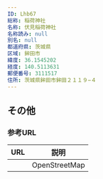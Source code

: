 ```yaml
---
ID: Lhb67
総称: 稲荷神社
名称: 伏見稲荷神社
名称読み: null
別名: null
都道府県: 茨城県
区域: 鉾田市
緯度: 36.1545202
経度: 140.5113631
郵便番号: 3111517
住所: 茨城県鉾田市鉾田２１１９−４
---
```


## その他

### 参考URL

| URL | 説明          |
| --- | ------------- |
|     | OpenStreetMap |
